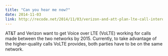 ```yaml
---
title: "Can you hear me now?"
date: 2014-11-03
link: http://recode.net/2014/11/03/verizon-and-att-plan-lte-call-interoperability-by-2015/
---
```

 AT&T and Verizon want to get Voice over LTE (VoLTE) working for calls made between the two networks by 2015. Currently, to take advantage of the higher-quality calls VoLTE provides, both parties have to be on the same network.  
